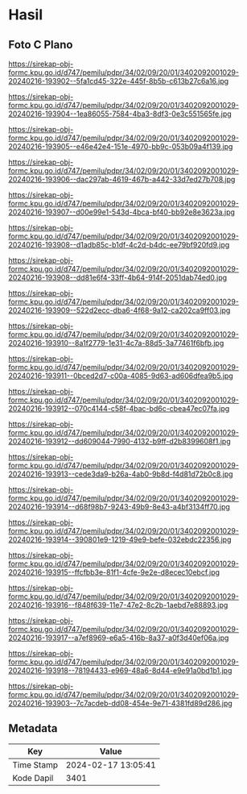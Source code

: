 # Hasil

## Foto C Plano

https://sirekap-obj-formc.kpu.go.id/d747/pemilu/pdpr/34/02/09/20/01/3402092001029-20240216-193902--5fa1cd45-322e-445f-8b5b-c613b27c6a16.jpg

https://sirekap-obj-formc.kpu.go.id/d747/pemilu/pdpr/34/02/09/20/01/3402092001029-20240216-193904--1ea86055-7584-4ba3-8df3-0e3c551565fe.jpg

https://sirekap-obj-formc.kpu.go.id/d747/pemilu/pdpr/34/02/09/20/01/3402092001029-20240216-193905--e46e42e4-151e-4970-bb9c-053b09a4f139.jpg

https://sirekap-obj-formc.kpu.go.id/d747/pemilu/pdpr/34/02/09/20/01/3402092001029-20240216-193906--dac297ab-4619-467b-a442-33d7ed27b708.jpg

https://sirekap-obj-formc.kpu.go.id/d747/pemilu/pdpr/34/02/09/20/01/3402092001029-20240216-193907--d00e99e1-543d-4bca-bf40-bb92e8e3623a.jpg

https://sirekap-obj-formc.kpu.go.id/d747/pemilu/pdpr/34/02/09/20/01/3402092001029-20240216-193908--d1adb85c-b1df-4c2d-b4dc-ee79bf920fd9.jpg

https://sirekap-obj-formc.kpu.go.id/d747/pemilu/pdpr/34/02/09/20/01/3402092001029-20240216-193908--dd81e6f4-33ff-4b64-914f-2051dab74ed0.jpg

https://sirekap-obj-formc.kpu.go.id/d747/pemilu/pdpr/34/02/09/20/01/3402092001029-20240216-193909--522d2ecc-dba6-4f68-9a12-ca202ca9ff03.jpg

https://sirekap-obj-formc.kpu.go.id/d747/pemilu/pdpr/34/02/09/20/01/3402092001029-20240216-193910--8a1f2779-1e31-4c7a-88d5-3a77461f6bfb.jpg

https://sirekap-obj-formc.kpu.go.id/d747/pemilu/pdpr/34/02/09/20/01/3402092001029-20240216-193911--0bced2d7-c00a-4085-9d63-ad606dfea9b5.jpg

https://sirekap-obj-formc.kpu.go.id/d747/pemilu/pdpr/34/02/09/20/01/3402092001029-20240216-193912--070c4144-c58f-4bac-bd6c-cbea47ec07fa.jpg

https://sirekap-obj-formc.kpu.go.id/d747/pemilu/pdpr/34/02/09/20/01/3402092001029-20240216-193912--dd609044-7990-4132-b9ff-d2b8399608f1.jpg

https://sirekap-obj-formc.kpu.go.id/d747/pemilu/pdpr/34/02/09/20/01/3402092001029-20240216-193913--cede3da9-b26a-4ab0-9b8d-f4d81d72b0c8.jpg

https://sirekap-obj-formc.kpu.go.id/d747/pemilu/pdpr/34/02/09/20/01/3402092001029-20240216-193914--d68f98b7-9243-49b9-8e43-a4bf3134ff70.jpg

https://sirekap-obj-formc.kpu.go.id/d747/pemilu/pdpr/34/02/09/20/01/3402092001029-20240216-193914--390801e9-1219-49e9-befe-032ebdc22356.jpg

https://sirekap-obj-formc.kpu.go.id/d747/pemilu/pdpr/34/02/09/20/01/3402092001029-20240216-193915--ffcfbb3e-81f1-4cfe-9e2e-d8ecec10ebcf.jpg

https://sirekap-obj-formc.kpu.go.id/d747/pemilu/pdpr/34/02/09/20/01/3402092001029-20240216-193916--f848f639-11e7-47e2-8c2b-1aebd7e88893.jpg

https://sirekap-obj-formc.kpu.go.id/d747/pemilu/pdpr/34/02/09/20/01/3402092001029-20240216-193917--a7ef8969-e6a5-416b-8a37-a0f3d40ef06a.jpg

https://sirekap-obj-formc.kpu.go.id/d747/pemilu/pdpr/34/02/09/20/01/3402092001029-20240216-193918--78194433-e969-48a6-8d44-e9e91a0bd1b1.jpg

https://sirekap-obj-formc.kpu.go.id/d747/pemilu/pdpr/34/02/09/20/01/3402092001029-20240216-193903--7c7acdeb-dd08-454e-9e71-4381fd89d286.jpg


## Metadata

| Key        | Value               |
| ---------- | ------------------- |
| Time Stamp | 2024-02-17 13:05:41 |
| Kode Dapil | 3401                |




